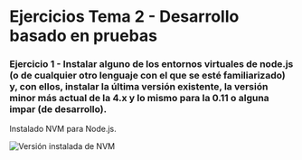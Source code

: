 # Ejercicios Tema 2 - Desarrollo basado en pruebas

### Ejercicio 1 - Instalar alguno de los entornos virtuales de node.js (o de cualquier otro lenguaje con el que se esté familiarizado) y, con ellos, instalar la última versión existente, la versión minor más actual de la 4.x y lo mismo para la 0.11 o alguna impar (de desarrollo).

Instalado NVM para Node.js.

![Versión instalada de NVM](/img/ejercicio1.png)